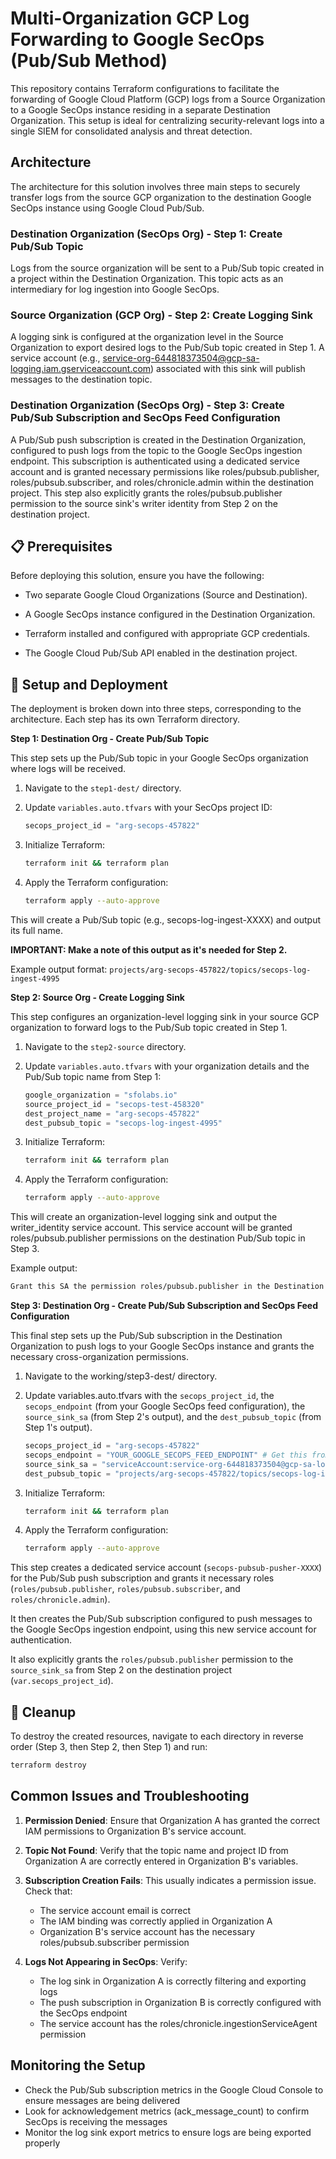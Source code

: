 # Multi-Organization GCP Log Forwarding to Google SecOps (Pub/Sub Method)

This repository contains Terraform configurations to facilitate the forwarding of Google Cloud Platform (GCP) logs from a Source Organization to a Google SecOps instance residing in a separate Destination Organization. This setup is ideal for centralizing security-relevant logs into a single SIEM for consolidated analysis and threat detection.

## Architecture
The architecture for this solution involves three main steps to securely transfer logs from the source GCP organization to the destination Google SecOps instance using Google Cloud Pub/Sub.

### Destination Organization (SecOps Org) - Step 1: Create Pub/Sub Topic

Logs from the source organization will be sent to a Pub/Sub topic created in a project within the Destination Organization. This topic acts as an intermediary for log ingestion into Google SecOps.

### Source Organization (GCP Org) - Step 2: Create Logging Sink
A logging sink is configured at the organization level in the Source Organization to export desired logs to the Pub/Sub topic created in Step 1. A service account (e.g., service-org-644818373504@gcp-sa-logging.iam.gserviceaccount.com) associated with this sink will publish messages to the destination topic.

### Destination Organization (SecOps Org) - Step 3: Create Pub/Sub Subscription and SecOps Feed Configuration
A Pub/Sub push subscription is created in the Destination Organization, configured to push logs from the topic to the Google SecOps ingestion endpoint. This subscription is authenticated using a dedicated service account and is granted necessary permissions like roles/pubsub.publisher, roles/pubsub.subscriber, and roles/chronicle.admin within the destination project. This step also explicitly grants the roles/pubsub.publisher permission to the source sink's writer identity from Step 2 on the destination project.

## 📋 Prerequisites
Before deploying this solution, ensure you have the following:

- Two separate Google Cloud Organizations (Source and Destination).

- A Google SecOps instance configured in the Destination Organization.

- Terraform installed and configured with appropriate GCP credentials.

- The Google Cloud Pub/Sub API enabled in the destination project.

## 🚀 Setup and Deployment
The deployment is broken down into three steps, corresponding to the architecture. Each step has its own Terraform directory.

<b>Step 1: Destination Org - Create Pub/Sub Topic</b>

This step sets up the Pub/Sub topic in your Google SecOps organization where logs will be received.

1. Navigate to the ```step1-dest/``` directory.

1. Update ```variables.auto.tfvars``` with your SecOps project ID:

    ```terraform
    secops_project_id = "arg-secops-457822"
    ```

1. Initialize Terraform:

    ```Bash
    terraform init && terraform plan
    ```

1. Apply the Terraform configuration:

    ```Bash
    terraform apply --auto-approve
    ```

This will create a Pub/Sub topic (e.g., secops-log-ingest-XXXX) and output its full name. 

<b>IMPORTANT: Make a note of this output as it's needed for Step 2.</b>

Example output format: ```projects/arg-secops-457822/topics/secops-log-ingest-4995```

<b>Step 2: Source Org - Create Logging Sink</b>

This step configures an organization-level logging sink in your source GCP organization to forward logs to the Pub/Sub topic created in Step 1.

1. Navigate to the ```step2-source``` directory.

1. Update ```variables.auto.tfvars``` with your organization details and the Pub/Sub topic name from Step 1:

    ```Terraform
    google_organization = "sfolabs.io"
    source_project_id = "secops-test-458320"
    dest_project_name = "arg-secops-457822"
    dest_pubsub_topic = "secops-log-ingest-4995"
    ```

1. Initialize Terraform:

    ```Bash
    terraform init && terraform plan
    ```

1. Apply the Terraform configuration:

    ```Bash
    terraform apply --auto-approve
    ```

This will create an organization-level logging sink and output the writer_identity service account. This service account will be granted roles/pubsub.publisher permissions on the destination Pub/Sub topic in Step 3.

Example output: 

```bash
Grant this SA the permission roles/pubsub.publisher in the Destination Org: serviceAccount:service-org-644818373504@gcp-sa-logging.iam.gserviceaccount.com
```

<b>Step 3: Destination Org - Create Pub/Sub Subscription and SecOps Feed Configuration</b>

This final step sets up the Pub/Sub subscription in the Destination Organization to push logs to your Google SecOps instance and grants the necessary cross-organization permissions.

1. Navigate to the working/step3-dest/ directory.

1. Update variables.auto.tfvars with the ```secops_project_id```, the ```secops_endpoint``` (from your Google SecOps feed configuration), the ```source_sink_sa``` (from Step 2's output), and the ```dest_pubsub_topic``` (from Step 1's output).

    ```Terraform
    secops_project_id = "arg-secops-457822"
    secops_endpoint = "YOUR_GOOGLE_SECOPS_FEED_ENDPOINT" # Get this from your Google SecOps instance (Settings -> Feeds -> Add New -> Google Cloud Pub/Sub -> Finalize tab)
    source_sink_sa = "serviceAccount:service-org-644818373504@gcp-sa-logging.iam.gserviceaccount.com" # Output from Step 2
    dest_pubsub_topic = "projects/arg-secops-457822/topics/secops-log-ingest-4995" # Output from Step 1
    ```
1. Initialize Terraform:

    ```Bash
    terraform init && terraform plan
    ```

1. Apply the Terraform configuration:

    ```Bash
    terraform apply --auto-approve
    ```

This step creates a dedicated service account (```secops-pubsub-pusher-XXXX```) for the Pub/Sub push subscription and grants it necessary roles (```roles/pubsub.publisher```, ```roles/pubsub.subscriber```, and ```roles/chronicle.admin```). 

It then creates the Pub/Sub subscription configured to push messages to the Google SecOps ingestion endpoint, using this new service account for authentication. 

It also explicitly grants the ```roles/pubsub.publisher``` permission to the ```source_sink_sa``` from Step 2 on the destination project (```var.secops_project_id```).

## 🧹 Cleanup

To destroy the created resources, navigate to each directory in reverse order (Step 3, then Step 2, then Step 1) and run:

```bash
terraform destroy
```

## Common Issues and Troubleshooting

1. **Permission Denied**: Ensure that Organization A has granted the correct IAM permissions to Organization B's service account.

2. **Topic Not Found**: Verify that the topic name and project ID from Organization A are correctly entered in Organization B's variables.

3. **Subscription Creation Fails**: This usually indicates a permission issue. Check that:
   - The service account email is correct
   - The IAM binding was correctly applied in Organization A
   - Organization B's service account has the necessary roles/pubsub.subscriber permission

4. **Logs Not Appearing in SecOps**: Verify:
   - The log sink in Organization A is correctly filtering and exporting logs
   - The push subscription in Organization B is correctly configured with the SecOps endpoint
   - The service account has the roles/chronicle.ingestionServiceAgent permission

## Monitoring the Setup

- Check the Pub/Sub subscription metrics in the Google Cloud Console to ensure messages are being delivered
- Look for acknowledgement metrics (ack_message_count) to confirm SecOps is receiving the messages
- Monitor the log sink export metrics to ensure logs are being exported properly